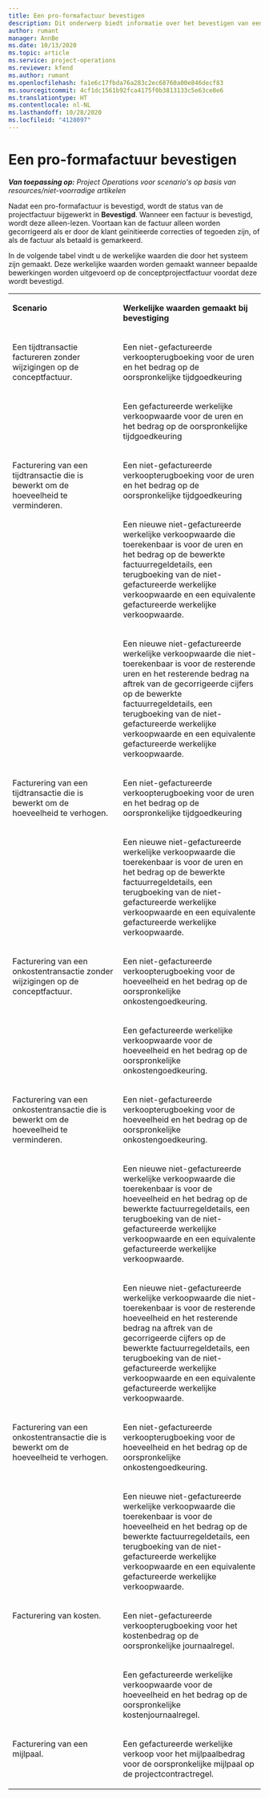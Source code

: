 ```yaml
---
title: Een pro-formafactuur bevestigen
description: Dit onderwerp biedt informatie over het bevestigen van een pro-formafactuur.
author: rumant
manager: AnnBe
ms.date: 10/13/2020
ms.topic: article
ms.service: project-operations
ms.reviewer: kfend
ms.author: rumant
ms.openlocfilehash: fa1e6c17fbda76a283c2ec68760a00e846decf83
ms.sourcegitcommit: 4cf1dc1561b92fca4175f0b3813133c5e63ce8e6
ms.translationtype: HT
ms.contentlocale: nl-NL
ms.lasthandoff: 10/28/2020
ms.locfileid: "4128097"
---
```

# <a name="confirm-a-proforma-invoice"></a>Een pro-formafactuur bevestigen

_**Van toepassing op:** Project Operations voor scenario's op basis van resources/niet-voorradige artikelen_

Nadat een pro-formafactuur is bevestigd, wordt de status van de projectfactuur bijgewerkt in **Bevestigd**. Wanneer een factuur is bevestigd, wordt deze alleen-lezen. Voortaan kan de factuur alleen worden gecorrigeerd als er door de klant geïnitieerde correcties of tegoeden zijn, of als de factuur als betaald is gemarkeerd.

In de volgende tabel vindt u de werkelijke waarden die door het systeem zijn gemaakt. Deze werkelijke waarden worden gemaakt wanneer bepaalde bewerkingen worden uitgevoerd op de conceptprojectfactuur voordat deze wordt bevestigd.

<table border="0" cellspacing="0" cellpadding="0">
    <tbody>
        <tr>
            <td width="416" valign="top">
                <p>
                    <strong>Scenario</strong>
                </p>
            </td>
            <td width="608" valign="top">
                <p>
                    <strong>Werkelijke waarden gemaakt bij bevestiging</strong>
                </p>
            </td>
        </tr>
        <tr>
            <td width="216" rowspan="2" valign="top">
                <p>
Een tijdtransactie factureren zonder wijzigingen op de conceptfactuur.
                </p>
            </td>
            <td width="408" valign="top">
                <p>
Een niet-gefactureerde verkoopterugboeking voor de uren en het bedrag op de oorspronkelijke tijdgoedkeuring
                </p>
            </td>
        </tr>
        <tr>
            <td width="408" valign="top">
                <p>
Een gefactureerde werkelijke verkoopwaarde voor de uren en het bedrag op de oorspronkelijke tijdgoedkeuring
                </p>
            </td>
        </tr>
        <tr>
            <td width="216" rowspan="3" valign="top">
                <p>
Facturering van een tijdtransactie die is bewerkt om de hoeveelheid te verminderen.
                </p>
            </td>
            <td width="408" valign="top">
                <p>
Een niet-gefactureerde verkoopterugboeking voor de uren en het bedrag op de oorspronkelijke tijdgoedkeuring
                </p>
            </td>
        </tr>
        <tr>
            <td width="408" valign="top">
                <p>
Een nieuwe niet-gefactureerde werkelijke verkoopwaarde die toerekenbaar is voor de uren en het bedrag op de bewerkte factuurregeldetails, een terugboeking van de niet-gefactureerde werkelijke verkoopwaarde en een equivalente gefactureerde werkelijke verkoopwaarde.
                </p>
            </td>
        </tr>
        <tr>
            <td width="408" valign="top">
                <p>
Een nieuwe niet-gefactureerde werkelijke verkoopwaarde die niet-toerekenbaar is voor de resterende uren en het resterende bedrag na aftrek van de gecorrigeerde cijfers op de bewerkte factuurregeldetails, een terugboeking van de niet-gefactureerde werkelijke verkoopwaarde en een equivalente gefactureerde werkelijke verkoopwaarde.
                </p>
            </td>
        </tr>
        <tr>
            <td width="216" rowspan="2" valign="top">
                <p>
Facturering van een tijdtransactie die is bewerkt om de hoeveelheid te verhogen.
                </p>
            </td>
            <td width="408" valign="top">
                <p>
Een niet-gefactureerde verkoopterugboeking voor de uren en het bedrag op de oorspronkelijke tijdgoedkeuring
                </p>
            </td>
        </tr>
        <tr>
            <td width="408" valign="top">
                <p>
Een nieuwe niet-gefactureerde werkelijke verkoopwaarde die toerekenbaar is voor de uren en het bedrag op de bewerkte factuurregeldetails, een terugboeking van de niet-gefactureerde werkelijke verkoopwaarde en een equivalente gefactureerde werkelijke verkoopwaarde.
                </p>
            </td>
        </tr>
        <tr>
            <td width="216" rowspan="2" valign="top">
                <p>
Facturering van een onkostentransactie zonder wijzigingen op de conceptfactuur.
                </p>
            </td>
            <td width="408" valign="top">
                <p>
Een niet-gefactureerde verkoopterugboeking voor de hoeveelheid en het bedrag op de oorspronkelijke onkostengoedkeuring.
                </p>
            </td>
        </tr>
        <tr>
            <td width="408" valign="top">
                <p>
Een gefactureerde werkelijke verkoopwaarde voor de hoeveelheid en het bedrag op de oorspronkelijke onkostengoedkeuring.
                </p>
            </td>
        </tr>
        <tr>
            <td width="216" rowspan="3" valign="top">
                <p>
Facturering van een onkostentransactie die is bewerkt om de hoeveelheid te verminderen.
                </p>
            </td>
            <td width="408" valign="top">
                <p>
Een niet-gefactureerde verkoopterugboeking voor de hoeveelheid en het bedrag op de oorspronkelijke onkostengoedkeuring.
                </p>
            </td>
        </tr>
        <tr>
            <td width="408" valign="top">
                <p>
Een nieuwe niet-gefactureerde werkelijke verkoopwaarde die toerekenbaar is voor de hoeveelheid en het bedrag op de bewerkte factuurregeldetails, een terugboeking van de niet-gefactureerde werkelijke verkoopwaarde en een equivalente gefactureerde werkelijke verkoopwaarde. 
                </p>
            </td>
        </tr>
        <tr>
            <td width="408" valign="top">
                <p>
Een nieuwe niet-gefactureerde werkelijke verkoopwaarde die niet-toerekenbaar is voor de resterende hoeveelheid en het resterende bedrag na aftrek van de gecorrigeerde cijfers op de bewerkte factuurregeldetails, een terugboeking van de niet-gefactureerde werkelijke verkoopwaarde en een equivalente gefactureerde werkelijke verkoopwaarde.
                </p>
            </td>
        </tr>
        <tr>
            <td width="216" rowspan="2" valign="top">
                <p>
Facturering van een onkostentransactie die is bewerkt om de hoeveelheid te verhogen.
                </p>
            </td>
            <td width="408" valign="top">
                <p>
Een niet-gefactureerde verkoopterugboeking voor de hoeveelheid en het bedrag op de oorspronkelijke onkostengoedkeuring.
                </p>
            </td>
        </tr>
        <tr>
            <td width="408" valign="top">
                <p>
Een nieuwe niet-gefactureerde werkelijke verkoopwaarde die toerekenbaar is voor de hoeveelheid en het bedrag op de bewerkte factuurregeldetails, een terugboeking van de niet-gefactureerde werkelijke verkoopwaarde en een equivalente gefactureerde werkelijke verkoopwaarde.
                </p>
            </td>
        </tr>
        <tr>
            <td width="216" rowspan="2" valign="top">
                <p>
Facturering van kosten.
                </p>
            </td>
            <td width="408" valign="top">
                <p>
Een niet-gefactureerde verkoopterugboeking voor het kostenbedrag op de oorspronkelijke journaalregel.
                </p>
            </td>
        </tr>
        <tr>
            <td width="408" valign="top">
                <p>
Een gefactureerde werkelijke verkoopwaarde voor de hoeveelheid en het bedrag op de oorspronkelijke kostenjournaalregel.
                </p>
            </td>
        </tr>
        <tr>
            <td width="216" valign="top">
                <p>
Facturering van een mijlpaal.
                </p>
            </td>
            <td width="408" valign="top">
                <p>
Een gefactureerde werkelijke verkoop voor het mijlpaalbedrag voor de oorspronkelijke mijlpaal op de projectcontractregel.
                </p>
            </td>
        </tr>
    </tbody>
</table>
